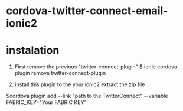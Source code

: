 # cordova-twitter-connect-email-ionic2

# instalation

1) First remove the previous "twitter-connect-plugin"
  $ ionic cordova plugin remove twitter-connect-plugin
  
2) install this plugin to the your ionic2 
   extract the zip file 
  
  $cordova plugin add --link "path to the TwitterConnect" --variable FABRIC_KEY="Your FABRIC KEY"
